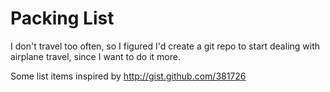 # Packing List

I don't travel too often, so I figured I'd create a git repo to start dealing with airplane travel, since I want to do it more.

Some list items inspired by <http://gist.github.com/381726>

